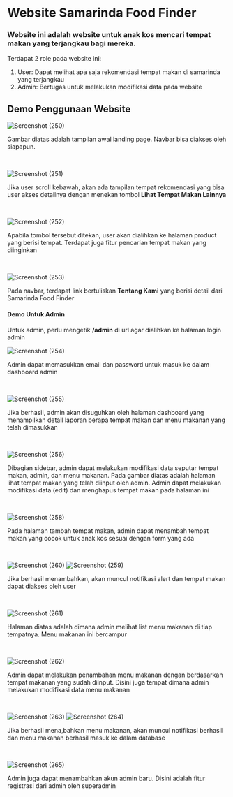 <h1>Website Samarinda Food Finder</h1>

<h3>Website ini adalah website untuk anak kos mencari tempat makan yang terjangkau bagi mereka.</h3>
<p>Terdapat 2 role pada website ini:</p>
<ol>
<li>User: Dapat melihat apa saja rekomendasi tempat makan di samarinda yang terjangkau</li>
<li>Admin: Bertugas untuk melakukan modifikasi data pada website</li>
</ol>

<h2>Demo Penggunaan Website</h2>


![Screenshot (250)](https://github.com/nomccc/PA_Laravel/assets/94788227/697c0cb5-f973-4a8a-bcba-153abd62d96c)
<p>Gambar diatas adalah tampilan awal landing page. Navbar bisa diakses oleh siapapun.</p>
<br>

![Screenshot (251)](https://github.com/nomccc/PA_Laravel/assets/94788227/d9681440-879f-4666-a2d3-acf38331315a)

<p>Jika user scroll kebawah, akan ada tampilan tempat rekomendasi yang bisa user akses detailnya dengan menekan tombol <Strong>Lihat Tempat Makan Lainnya</Strong></p>
<br>

![Screenshot (252)](https://github.com/nomccc/PA_Laravel/assets/94788227/7e4f19fe-48d6-494b-b63e-bf2257a34a12)
<p>Apabila tombol tersebut ditekan, user akan dialihkan ke halaman product yang berisi tempat. Terdapat juga fitur pencarian tempat makan yang diinginkan</p>
<br>

![Screenshot (253)](https://github.com/nomccc/PA_Laravel/assets/94788227/5d3287bc-436f-4bcd-985d-e2a346579e53)
<p>Pada navbar, terdapat link bertuliskan <strong>Tentang Kami</strong> yang berisi detail dari Samarinda Food Finder</p>


<h4>Demo Untuk Admin</h4>
<p>Untuk admin, perlu mengetik <strong>/admin</strong> di url agar dialihkan ke halaman login admin </p>

![Screenshot (254)](https://github.com/nomccc/PA_Laravel/assets/94788227/94d69b22-b1b4-4399-b9dd-8e4bc8ceebe9)
<p>Admin dapat memasukkan email dan password untuk masuk ke dalam dashboard admin </p>
<br>

![Screenshot (255)](https://github.com/nomccc/PA_Laravel/assets/94788227/5ccaf909-2f0e-4295-8d41-b7450045e528)
<p>Jika berhasil, admin akan disuguhkan oleh halaman dashboard yang menampilkan detail laporan berapa tempat makan dan menu makanan yang telah dimasukkan</p>
<br>

![Screenshot (256)](https://github.com/nomccc/PA_Laravel/assets/94788227/18d4c7c0-a8f5-4137-a594-b57d41ae4c3a)
<p>Dibagian sidebar, admin dapat melakukan modifikasi data seputar tempat makan, admin, dan menu makanan. Pada gambar diatas adalah halaman lihat tempat makan yang telah diinput oleh admin. Admin dapat melakukan modifikasi data (edit) dan menghapus tempat makan pada halaman ini</p>
<br>

![Screenshot (258)](https://github.com/nomccc/PA_Laravel/assets/94788227/9bc2ec40-958c-4a01-a109-b77d5a1c2600)
<p>Pada halaman tambah tempat makan, admin dapat menambah tempat makan yang cocok untuk anak kos sesuai dengan form yang ada</p>
<br>

![Screenshot (260)](https://github.com/nomccc/PA_Laravel/assets/94788227/9b9fdabf-d7a9-40d1-b1ff-41f0a756bb47)
![Screenshot (259)](https://github.com/nomccc/PA_Laravel/assets/94788227/09a4ce17-a2b8-4155-bf25-639b4f256e78)
<p>Jika berhasil menambahkan, akan muncul notifikasi alert dan tempat makan dapat diakses oleh user</p>
<br>

![Screenshot (261)](https://github.com/nomccc/PA_Laravel/assets/94788227/e2f5e513-e031-4322-813a-d147eb4951b1)
<p>Halaman diatas adalah dimana admin melihat list menu makanan di tiap tempatnya. Menu makanan ini bercampur</p>
<br>

![Screenshot (262)](https://github.com/nomccc/PA_Laravel/assets/94788227/7721e422-c730-4d8d-9b15-d9fb0d436755)
<p>Admin dapat melakukan penambahan menu makanan dengan berdasarkan tempat makanan yang sudah diinput. Disini juga tempat dimana admin melakukan modifikasi data menu makanan </p>
<br>

![Screenshot (263)](https://github.com/nomccc/PA_Laravel/assets/94788227/cbb13c1f-1aea-48eb-a339-7aa5642fed8a)
![Screenshot (264)](https://github.com/nomccc/PA_Laravel/assets/94788227/9dfa9ba2-d78e-4e5e-9e9b-d6d75f504aab)
<p>Jika berhasil mena,bahkan menu makanan, akan muncul notifikasi berhasil dan menu makanan berhasil masuk ke dalam database</p>
<br>

![Screenshot (265)](https://github.com/nomccc/PA_Laravel/assets/94788227/35eb3ebc-aa03-4c35-894b-cd77fa7ea24c)
<p>Admin juga dapat menambahkan akun admin baru. Disini adalah fitur registrasi dari admin oleh superadmin</p>

